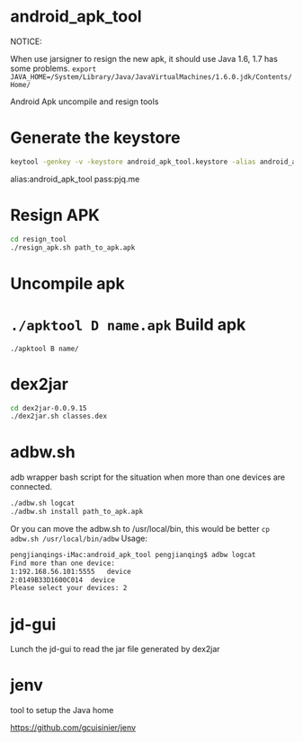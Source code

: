 android_apk_tool
================
NOTICE:

When use jarsigner to resign the new apk, it should use Java 1.6, 1.7 has some problems.
`export JAVA_HOME=/System/Library/Java/JavaVirtualMachines/1.6.0.jdk/Contents/Home/`


Android Apk uncompile and resign tools

Generate the keystore
==========
```bash
keytool -genkey -v -keystore android_apk_tool.keystore -alias android_apk_tool -keyalg RSA -keysize 2048 -validity 1000000
```
alias:android_apk_tool
pass:pjq.me

Resign APK
==========
```bash
cd resign_tool
./resign_apk.sh path_to_apk.apk
```

Uncompile apk
==========
`
./apktool D name.apk
`
Build apk
==========
`
./apktool B name/
`

dex2jar
==========
```bash
cd dex2jar-0.0.9.15 
./dex2jar.sh classes.dex
```

adbw.sh
==========
adb wrapper bash script for the situation when more than one devices are connected.
```bash
./adbw.sh logcat 
./adbw.sh install path_to_apk.apk
```
Or you can move the adbw.sh to /usr/local/bin, this would be better
`
cp adbw.sh /usr/local/bin/adbw
`
Usage:
```bash
pengjianqings-iMac:android_apk_tool pengjianqing$ adbw logcat
Find more than one device:
1:192.168.56.101:5555   device
2:0149B33D1600C014  device
Please select your devices: 2
```


jd-gui
==========
Lunch the jd-gui to read the jar file generated by dex2jar

jenv
==========
tool to setup the Java home

https://github.com/gcuisinier/jenv
